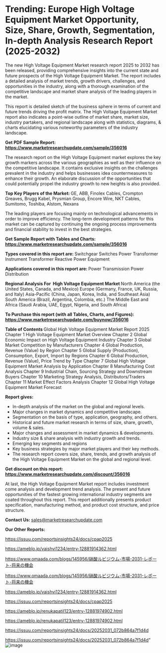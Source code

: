 # Trending: Europe High Voltage Equipment Market Opportunity, Size, Share, Growth, Segmentation, In-depth Analysis Research Report (2025-2032)

The new High Voltage Equipment Market research report 2025 to 2032 has been released, providing comprehensive insights into the current state and future prospects of the High Voltage Equipment Market. The report includes a detailed analysis of market trends, growth drivers, challenges, and opportunities in the industry, along with a thorough examination of the competitive landscape and market share analysis of the leading players in the market.

This report is detailed sketch of the business sphere in terms of current and future trends driving the profit matrix. The High Voltage Equipment Market report also indicates a point-wise outline of market share, market size, industry partakers, and regional landscape along with statistics, diagrams, &amp; charts elucidating various noteworthy parameters of the industry landscape.

<strong><b>Get PDF Sample Report: <a href=https://www.marketresearchupdate.com/sample/356016>https://www.marketresearchupdate.com/sample/356016</a></b></strong>

The research report on the High Voltage Equipment market explores the key growth markers across the various geographies as well as their influence on the competitive landscape. It contains exclusive insights on the challenges prevalent in the industry and helps businesses idea countermeasures to enhance their growth. An elaborate discussion of the opportunities that could potentially propel the industry growth to new heights is also provided.

<strong><b>Top Key Players of the Market:
</b></strong>GE, ABB, Finolex Cables, Crompton Greaves, Brugg Kabel, Prysmian Group, Encore Wire, NKT Cables, Sumitomo, Toshiba, Alstom, Nexans<strong><b>
</b></strong>

The leading players are focusing mainly on technological advancements in order to improve efficiency. The long-term development patterns for this market can be captured by continuing the ongoing process improvements and financial stability to invest in the best strategies.

<strong><b>Get Sample Report with Tables and Charts: <a href=https://www.marketresearchupdate.com/sample/356016>https://www.marketresearchupdate.com/sample/356016</a></b></strong>

<strong><b>Types covered in this report are:
</b></strong>Switchgear
Switches
Power Transformer
Instrument Transformer
Reactive Power Equipment<strong><b>
</b></strong>

<strong><b>Applications covered in this report are:
</b></strong>Power Transmission
Power Distribution<strong><b>
</b></strong>

<strong><b>Regional Analysis For  High Voltage Equipment Market</b></strong><strong><b>
</b></strong>North America (the United States, Canada, and Mexico)
Europe (Germany, France, UK, Russia, and Italy)
Asia-Pacific (China, Japan, Korea, India, and Southeast Asia)
South America (Brazil, Argentina, Colombia, etc.)
The Middle East and Africa (Saudi Arabia, UAE, Egypt, Nigeria, and South Africa)

<strong><b>To Purchase this report (with all Tables, Charts, and Figures): <a href=https://www.marketresearchupdate.com/buynow/356016>https://www.marketresearchupdate.com/buynow/356016</a></b></strong>

<strong><b>Table of Contents</b></strong><strong><b>
</b></strong>Global High Voltage Equipment Market Report 2025
Chapter 1 High Voltage Equipment Market Overview
Chapter 2 Global Economic Impact on High Voltage Equipment Industry
Chapter 3 Global Market Competition by Manufacturers
Chapter 4 Global Production, Revenue (Value) by Region
Chapter 5 Global Supply (Production), Consumption, Export, Import by Regions
Chapter 6 Global Production, Revenue (Value), Price Trend by Type
Chapter 7 Global High Voltage Equipment Market Analysis by Application
Chapter 8 Manufacturing Cost Analysis
Chapter 9 Industrial Chain, Sourcing Strategy and Downstream Buyers
Chapter 10 Marketing Strategy Analysis, Distributors/Traders
Chapter 11 Market Effect Factors Analysis
Chapter 12 Global High Voltage Equipment Market Forecast

<strong><b>Report gives:</b></strong>

- In-depth analysis of the market on the global and regional levels.
- Major changes in market dynamics and competitive landscape.
- Segmentation on the basis of type, application, geography, and others.
- Historical and future market research in terms of size, share, growth, volume &amp; sales.
- Major changes and assessment in market dynamics &amp; developments.
- Industry size &amp; share analysis with industry growth and trends.
- Emerging key segments and regions
- Key business strategies by major market players and their key methods.
- The research report covers size, share, trends, and growth analysis of the High Voltage Equipment Market on the global and regional level.

<strong><b>Get discount on this report: <a href=https://www.marketresearchupdate.com/discount/356016>https://www.marketresearchupdate.com/discount/356016</a></b></strong>

At last, the High Voltage Equipment Market report includes investment come analysis and development trend analysis. The present and future opportunities of the fastest growing international industry segments are coated throughout this report. This report additionally presents product specification, manufacturing method, and product cost structure, and price structure.

<strong><b>Contact Us:
</b></strong>sales@marketresearchupdate.com

<strong>Our Other Reports:</strong>

<a href=https://issuu.com/reportsinsights24/docs/cpap2025>https://issuu.com/reportsinsights24/docs/cpap2025</a>

<a href=https://ameblo.jp/vaishvi1234/entry-12881914362.html>https://ameblo.jp/vaishvi1234/entry-12881914362.html</a>

<a href=https://www.omaada.com/blogs/145956/硝酸ルビジウム-市場-2031-レポート-将来の機会>https://www.omaada.com/blogs/145956/硝酸ルビジウム-市場-2031-レポート-将来の機会</a>

<a href=https://www.omaada.com/blogs/145956/硝酸ルビジウム-市場-2031-レポート-将来の機会>https://www.omaada.com/blogs/145956/硝酸ルビジウム-市場-2031-レポート-将来の機会</a>

<a href=https://ameblo.jp/vaishvi1234/entry-12881914362.html>https://ameblo.jp/vaishvi1234/entry-12881914362.html</a>

<a href=https://issuu.com/reportsinsights24/docs/cpap2025>https://issuu.com/reportsinsights24/docs/cpap2025</a>

<a href=https://ameblo.jp/renukapatil123/entry-12881974902.html>https://ameblo.jp/renukapatil123/entry-12881974902.html</a>

<a href=https://ameblo.jp/renukapatil123/entry-12881974902.html>https://ameblo.jp/renukapatil123/entry-12881974902.html</a>

<a href=https://issuu.com/reportsinsights24/docs/20252031_072b864a7f1d4d>https://issuu.com/reportsinsights24/docs/20252031_072b864a7f1d4d</a>

<a href=https://issuu.com/reportsinsights24/docs/20252031_072b864a7f1d4d>https://issuu.com/reportsinsights24/docs/20252031_072b864a7f1d4d</a>"
![image](https://github.com/user-attachments/assets/03a0362c-60d2-4cd8-83d5-b3f82b184455)

